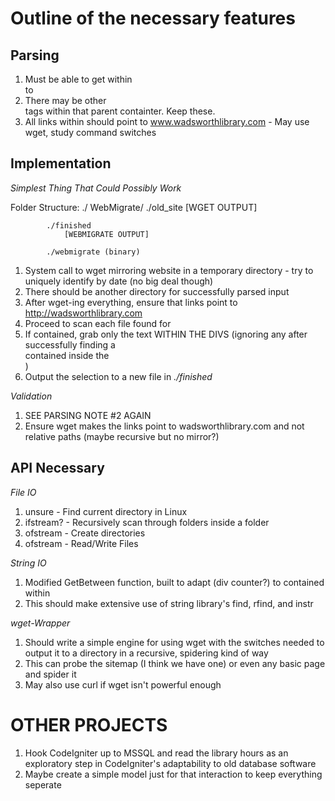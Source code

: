 Outline of the necessary features
=====


Parsing
-----

1. Must be able to get within <div class="rightcontent"> to </div>
1. There may be other <div> tags within that parent containter. Keep these.
1. All links within should point to www.wadsworthlibrary.com - May use wget, study command switches


Implementation
-----

*Simplest Thing That Could Possibly Work*

Folder Structure:
    ./
        WebMigrate/
            ./old_site
                [WGET OUTPUT]

            ./finished
                [WEBMIGRATE OUTPUT]

            ./webmigrate (binary)


1. System call to wget mirroring website in a temporary directory - try to uniquely identify by date (no big deal though)
1. There should be another directory for successfully parsed input
1. After wget-ing everything, ensure that links point to http://wadsworthlibrary.com
1. Proceed to scan each file found for <div class="rightcontent">
1. If contained, grab only the text WITHIN THE DIVS (ignoring any </div> after successfully finding a <div> contained inside the <div class="rightcontainer">)
1. Output the selection to a new file in *./finished*

*Validation*

1. SEE PARSING NOTE #2 AGAIN
1. Ensure wget makes the links point to wadsworthlibrary.com and not relative paths (maybe recursive but no mirror?)


API Necessary
-----

*File IO*

1. unsure - Find current directory in Linux
1. ifstream? - Recursively scan through folders inside a folder
1. ofstream - Create directories
1. ofstream - Read/Write Files

*String IO*

1. Modified GetBetween function, built to adapt (div counter?) to <divs> contained within
1. This should make extensive use of string library's find, rfind, and instr

*wget-Wrapper*

1. Should write a simple engine for using wget with the switches needed to output it to a directory in a recursive, spidering kind of way
1. This can probe the sitemap (I think we have one) or even any basic page and spider it
1. May also use curl if wget isn't powerful enough


OTHER PROJECTS
=====

1. Hook CodeIgniter up to MSSQL and read the library hours as an exploratory step in CodeIgniter's adaptability to old database software
1. Maybe create a simple model just for that interaction to keep everything seperate
